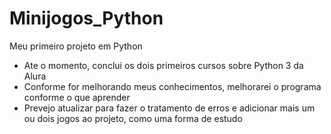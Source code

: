 # Minijogos_Python
 Meu primeiro projeto em Python
 - Ate o momento, conclui os dois primeiros cursos sobre Python 3 da Alura
 - Conforme for melhorando meus conhecimentos, melhorarei o programa conforme o que aprender
 - Prevejo atualizar para fazer o tratamento de erros e adicionar mais um ou dois jogos ao projeto, como uma forma de estudo
